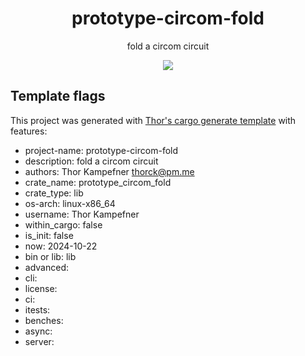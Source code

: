 <h1 align="center">
  prototype-circom-fold
</h1>

<p align="center">
  fold a circom circuit
</p>

<div align="center">
  <a href="https://x.com/cryptograthor">
    <img src="https://img.shields.io/badge/made_by_cryptograthor-black?style=flat&logo=undertale&logoColor=hotpink" />
    <!-- ![](https://img.shields.io/badge/made_by_cryptograthor-black?style=flat&logo=undertale&logoColor=hotpink) -->
  </a>
  </div>

## Template flags
This project was generated with [Thor's cargo generate template](https://github.com/thor314/tk-cargo-generate/) with features:
- project-name: prototype-circom-fold
- description:  fold a circom circuit
- authors:      Thor Kampefner <thorck@pm.me>
- crate_name:   prototype_circom_fold
- crate_type:   lib
- os-arch:      linux-x86_64
- username:     Thor Kampefner
- within_cargo: false
- is_init:      false
- now:          2024-10-22
- bin or lib:   lib 
- advanced:    
- cli:         
- license:     
- ci:          
- itests:      
- benches:     
- async:       
- server:      
